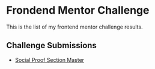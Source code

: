 # Frondend Mentor Challenge
This is the list of my frontend mentor challenge results.

## Challenge Submissions
- [Social Proof Section Master](https://github.com/hkparkjs/frontend-mentor-challenge/tree/main/social-proof-section-master)